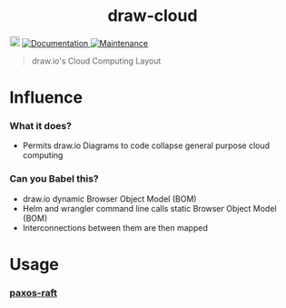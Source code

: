 <h1 align="center">draw-cloud </h1>
<p>
  <a href="https://www.npmjs.com/package/draw-cloud"><img src="https://badge.fury.io/js/draw-cloud.svg" alt="npm version" height="18"></a>
  <a href="https://github.com/paxos-raft/paxos-raft/tree/master/packages/draw-cloud#readme" target="_blank">
    <img alt="Documentation" src="https://img.shields.io/badge/documentation-yes-brightgreen.svg" />
  </a>
  <a href="https://github.com/paxos-raft/paxos-raft/graphs/commit-activity" target="_blank">
    <img alt="Maintenance" src="https://img.shields.io/badge/Maintained%3F-yes-green.svg" />
  </a>
</p>


> draw.io's Cloud Computing Layout

# Influence
### What it does?
* Permits draw.io Diagrams to code collapse general purpose cloud computing

### Can you Babel this?
* draw.io dynamic Browser Object Model (BOM) 
* Helm and wrangler command line calls static Browser Object Model (BOM)   
* Interconnections between them are then mapped

# Usage
### [paxos-raft](https://github.com/paxos-raft/paxos-raft#readme)
